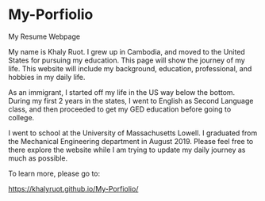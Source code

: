 # My-Porfiolio
My Resume Webpage

   My name is Khaly Ruot. I grew up in Cambodia, and moved to the United States for pursuing my education. 
This page will show the journey of my life. This website will include my background, education, professional, and hobbies in my daily life. 


As an immigrant, I started off my life in the US way below the bottom. During my first 2 years in the states, I went to English as Second Language class, and then proceeded to get my GED education before going to college. 


I went to school at the University of Massachusetts Lowell. I graduated from the Mechanical Engineering department in August 2019. 
Please feel free to there explore the website while I am trying to update my daily journey as much as possible.

To learn more, please go to:  

https://khalyruot.github.io/My-Porfiolio/
